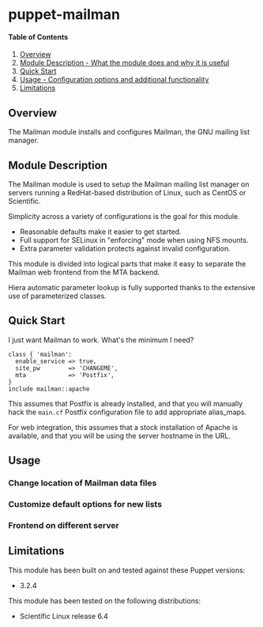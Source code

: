 # puppet-mailman

#### Table of Contents
1. [Overview](#overview)
2. [Module Description - What the module does and why it is useful](#module-description)
3. [Quick Start](#quick-start)
4. [Usage - Configuration options and additional functionality](#usage)
5. [Limitations](#limitations)

## Overview
The Mailman module installs and configures Mailman, the GNU mailing list manager.

## Module Description
The Mailman module is used to setup the Mailman mailing list manager on servers
running a RedHat-based distribution of Linux, such as CentOS or Scientific.

Simplicity across a variety of configurations is the goal for this module.
* Reasonable defaults make it easier to get started.
* Full support for SELinux in "enforcing" mode when using NFS mounts.
* Extra parameter validation protects against invalid configuration.

This module is divided into logical parts that make it easy to separate the
Mailman web frontend from the MTA backend.

Hiera automatic parameter lookup is fully supported thanks to the extensive use
of parameterized classes.

## Quick Start
I just want Mailman to work. What's the minimum I need?

    class { 'mailman':
      enable_service => true,
      site_pw        => 'CHANGEME',
      mta            => 'Postfix',
    }
    include mailman::apache

This assumes that Postfix is already installed, and that you will manually
hack the `main.cf` Postfix configuration file to add appropriate alias_maps.

For web integration, this assumes that a stock installation of Apache is
available, and that you will be using the server hostname in the URL.

## Usage

### Change location of Mailman data files

### Customize default options for new lists

### Frontend on different server

### 

## Limitations
This module has been built on and tested against these Puppet versions:
* 3.2.4

This module has been tested on the following distributions:
* Scientific Linux release 6.4
